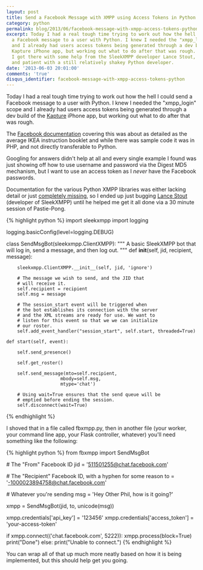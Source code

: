 ```yaml
---
layout: post
title: Send a Facebook Message with XMPP using Access Tokens in Python
category: python
permalink: blog/2013/06/facebook-message-with-xmpp-access-tokens-python
excerpt: Today I had a real tough time trying to work out how the hell I could send
  a Facebook message to a user with Python. I knew I needed the "xmpp_login" scope
  and I already had users access tokens being generated through a dev build of the
  Kapture iPhone app, but working out what to do after that was rough. In the end
  I got there with some help from the SleekXMPP developer Lance Stout, who was nice
  and patient with a still relatively shakey Python developer.
date: '2013-06-03 20:01:00'
comments: 'true'
disqus_identifier: facebook-message-with-xmpp-access-tokens-python
---
```


Today I had a real tough time trying to work out how the hell I could send a Facebook message to a user with Python. I knew I needed the "xmpp_login" scope and I already had users access tokens being generated through a dev build of the [Kapture](http://kaptu.re/) iPhone app, but working out what to do after that was rough.

The [Facebook documentation](https://developers.facebook.com/docs/chat/#platauth) covering this was about as detailed as the average IKEA instruction booklet and while there was sample code it was in PHP, and not directly transferable to Python.

Googling for answers didn't help at all and every single example I found was just showing off how to use username and password via the Digest MD5 mechanism, but I want to use an access token as I _never_ have the Facebook passwords. 

Documentation for the various Python XMPP libraries was either lacking detail or just [completely missing](http://stackoverflow.com/questions/16902171/send-a-facebook-message-with-xmpp-using-access-tokens-in-python), so I ended up just bugging [Lance Stout](http://twitter.com/lancestout) (developer of SleekXMPP) until he helped me get it all done via a 30 minute session of Pastie-Pong.

{% highlight python %}
import sleekxmpp
import logging

logging.basicConfig(level=logging.DEBUG)

class SendMsgBot(sleekxmpp.ClientXMPP):
    """
    A basic SleekXMPP bot that will log in, send a message,
    and then log out.
    """
    def __init__(self, jid, recipient, message):
        
        sleekxmpp.ClientXMPP.__init__(self, jid, 'ignore')

        # The message we wish to send, and the JID that
        # will receive it.
        self.recipient = recipient
        self.msg = message

        # The session_start event will be triggered when
        # the bot establishes its connection with the server
        # and the XML streams are ready for use. We want to
        # listen for this event so that we we can initialize
        # our roster.
        self.add_event_handler("session_start", self.start, threaded=True)

    def start(self, event):

        self.send_presence()

        self.get_roster()

        self.send_message(mto=self.recipient,
                        mbody=self.msg,
                        mtype='chat')

        # Using wait=True ensures that the send queue will be
        # emptied before ending the session.
        self.disconnect(wait=True)
{% endhighlight %}

I shoved that in a file called fbxmpp.py, then in another file (your worker, your command line app, your Flask controller, whatever) you'll need something like the following:

{% highlight python %}
from fbxmpp import SendMsgBot

&#35; The "From" Facebook ID
jid = '511501255@chat.facebook.com'

&#35; The "Recipient" Facebook ID, with a hyphen for some reason
to = '-1000023894758@chat.facebook.com'

&#35; Whatever you're sending
msg = 'Hey Other Phil, how is it going?'

xmpp = SendMsgBot(jid, to, unicode(msg))

xmpp.credentials['api_key'] = '123456'
xmpp.credentials['access_token'] = 'your-access-token'

if xmpp.connect(('chat.facebook.com', 5222)):
    xmpp.process(block=True)
    print("Done")
else:
    print("Unable to connect.")
{% endhighlight %}

You can wrap all of that up much more neatly based on how it is being implemented, but this should help get you going.